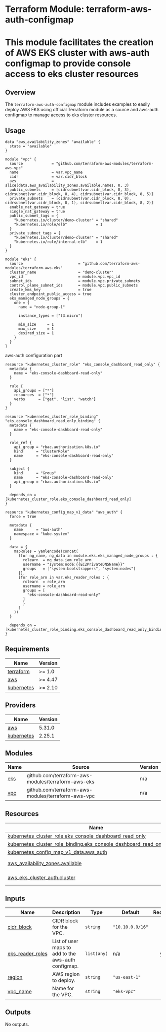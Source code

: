 # Terraform Module: terraform-aws-auth-configmap
# This module facilitates the creation of AWS EKS cluster with aws-auth configmap to provide console access to eks cluster resources

## Overview
The `terraform-aws-auth-configmap` module includes examples to easily deploy AWS EKS using official Terraform module as a source and aws-auth configmap to manage access to eks cluster resources. 

## Usage

```hcl
data "aws_availability_zones" "available" {
  state = "available"
}

module "vpc" {
  source             = "github.com/terraform-aws-modules/terraform-aws-vpc"
  name               = var.vpc_name
  cidr               = var.cidr_block
  azs                = slice(data.aws_availability_zones.available.names, 0, 3)
  public_subnets     = [cidrsubnet(var.cidr_block, 8, 3), cidrsubnet(var.cidr_block, 8, 4), cidrsubnet(var.cidr_block, 8, 5)]
  private_subnets    = [cidrsubnet(var.cidr_block, 8, 0), cidrsubnet(var.cidr_block, 8, 1), cidrsubnet(var.cidr_block, 8, 2)]
  enable_nat_gateway = true
  single_nat_gateway = true
  public_subnet_tags = {
    "kubernetes.io/cluster/demo-cluster" = "shared"
    "kubernetes.io/role/elb"             = 1
  }
  private_subnet_tags = {
    "kubernetes.io/cluster/demo-cluster" = "shared"
    "kubernetes.io/role/internal-elb"    = 1
  }
}

module "eks" {
  source                         = "github.com/terraform-aws-modules/terraform-aws-eks"
  cluster_name                   = "demo-cluster"
  vpc_id                         = module.vpc.vpc_id
  subnet_ids                     = module.vpc.private_subnets
  control_plane_subnet_ids       = module.vpc.public_subnets
  create_kms_key                 = true
  cluster_endpoint_public_access = true
  eks_managed_node_groups = {
    one = {
      name = "node-group-1"

      instance_types = ["t3.micro"]

      min_size     = 1
      max_size     = 1
      desired_size = 1
    }
  }
}
```

aws-auth configuration part
```hcl
resource "kubernetes_cluster_role" "eks_console_dashboard_read_only" {
  metadata {
    name = "eks-console-dashboard-read-only"
  }

  rule {
    api_groups = ["*"]
    resources  = ["*"]
    verbs      = ["get", "list", "watch"]
  }
}

resource "kubernetes_cluster_role_binding" "eks_console_dashboard_read_only_binding" {
  metadata {
    name = "eks-console-dashboard-read-only"
  }

  role_ref {
    api_group = "rbac.authorization.k8s.io"
    kind      = "ClusterRole"
    name      = "eks-console-dashboard-read-only"
  }

  subject {
    kind      = "Group"
    name      = "eks-console-dashboard-read-only"
    api_group = "rbac.authorization.k8s.io"
  }

  depends_on = [kubernetes_cluster_role.eks_console_dashboard_read_only]
}

resource "kubernetes_config_map_v1_data" "aws_auth" {
  force = true

  metadata {
    name      = "aws-auth"
    namespace = "kube-system"
  }

  data = {
    mapRoles = yamlencode(concat(
      [for ng_name, ng_data in module.eks.eks_managed_node_groups : {
        rolearn  = ng_data.iam_role_arn
        username = "system:node:{{EC2PrivateDNSName}}"
        groups   = ["system:bootstrappers", "system:nodes"]
      }],
      [for role_arn in var.eks_reader_roles : {
        rolearn  = role_arn
        username = role_arn
        groups = [
          "eks-console-dashboard-read-only"
        ]
        }
      ]
    ))
  }

  depends_on = [kubernetes_cluster_role_binding.eks_console_dashboard_read_only_binding]
}
```

## Requirements

| Name | Version |
|------|---------|
| <a name="requirement_terraform"></a> [terraform](#requirement\_terraform) | >= 1.0 |
| <a name="requirement_aws"></a> [aws](#requirement\_aws) | >= 4.47 |
| <a name="requirement_kubernetes"></a> [kubernetes](#requirement\_kubernetes) | >= 2.10 |

## Providers

| Name | Version |
|------|---------|
| <a name="provider_aws"></a> [aws](#provider\_aws) | 5.31.0 |
| <a name="provider_kubernetes"></a> [kubernetes](#provider\_kubernetes) | 2.25.1 |

## Modules

| Name | Source | Version |
|------|--------|---------|
| <a name="module_eks"></a> [eks](#module\_eks) | github.com/terraform-aws-modules/terraform-aws-eks | n/a |
| <a name="module_vpc"></a> [vpc](#module\_vpc) | github.com/terraform-aws-modules/terraform-aws-vpc | n/a |

## Resources

| Name | Type |
|------|------|
| [kubernetes_cluster_role.eks_console_dashboard_read_only](https://registry.terraform.io/providers/hashicorp/kubernetes/latest/docs/resources/cluster_role) | resource |
| [kubernetes_cluster_role_binding.eks_console_dashboard_read_only_binding](https://registry.terraform.io/providers/hashicorp/kubernetes/latest/docs/resources/cluster_role_binding) | resource |
| [kubernetes_config_map_v1_data.aws_auth](https://registry.terraform.io/providers/hashicorp/kubernetes/latest/docs/resources/config_map_v1_data) | resource |
| [aws_availability_zones.available](https://registry.terraform.io/providers/hashicorp/aws/latest/docs/data-sources/availability_zones) | data source |
| [aws_eks_cluster_auth.cluster](https://registry.terraform.io/providers/hashicorp/aws/latest/docs/data-sources/eks_cluster_auth) | data source |

## Inputs

| Name | Description | Type | Default | Required |
|------|-------------|------|---------|:--------:|
| <a name="input_cidr_block"></a> [cidr\_block](#input\_cidr\_block) | CIDR block for the VPC. | `string` | `"10.10.0.0/16"` | no |
| <a name="input_eks_reader_roles"></a> [eks\_reader\_roles](#input\_eks\_reader\_roles) | List of user maps to add to the aws-auth configmap. | `list(any)` | n/a | yes |
| <a name="input_region"></a> [region](#input\_region) | AWS region to deploy. | `string` | `"us-east-1"` | no |
| <a name="input_vpc_name"></a> [vpc\_name](#input\_vpc\_name) | Name for the VPC. | `string` | `"eks-vpc"` | no |

## Outputs

No outputs.
